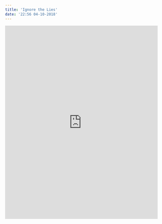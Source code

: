 ```yaml
---
title: 'Ignore the Lies'
date: '22:56 04-10-2018'
---
```


<iframe src="https://www.usatoday.com/story/opinion/2018/09/10/donald-trump-liar-dont-help-his-lies-go-viral-column/1215197002/" width="500" height="631" style="border:none;overflow:hidden" scrolling="yes" frameborder="0" allowTransparency="true" allow="encrypted-media"></iframe>